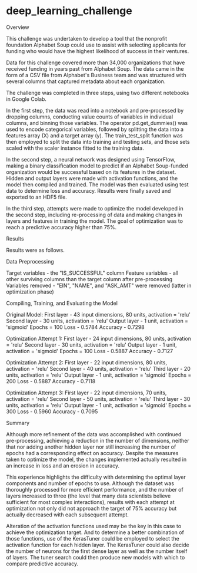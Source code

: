 # deep_learning_challenge

Overview

This challenge was undertaken to develop a tool that the nonprofit foundation Alphabet Soup could use to assist with selecting applicants for funding who would have the highest likelihood of success in their ventures.

Data for this challenge covered more than 34,000 organizations that have received funding in years past from Alphabet Soup. The data came in the form of a CSV file from Alphabet's Business team and was structured with several columns that captured metadata about each organization.

The challenge was completed in three steps, using two different notebooks in Google Colab.

In the first step, the data was read into a notebook and pre-processed by dropping columns, conducting value counts of variables in individual columns, and binning those variables. The operator pd.get_dummies() was used to encode categorical variables, followed by splitting the data into a features array (X) and a target array (y). The train_test_split function was then employed to split the data into training and testing sets, and those sets scaled with the scaler instance fitted to the training data.

In the second step, a neural network was designed using TensorFlow, making a binary classification model to predict if an Alphabet Soup-funded organization would be successful based on its features in the dataset. Hidden and output layers were made with activation functions, and the model then compiled and trained. The model was then evaluated using test data to determine loss and accuracy. Results were finally saved and exported to an HDF5 file.

In the third step, attempts were made to optimize the model developed in the second step, including re-processing of data and making changes in layers and features in training the model. The goal of optimization was to reach a predictive accuracy higher than 75%.

Results

Results were as follows.

Data Preprocessing

Target variables - the "IS_SUCCESSFUL" column
Feature variables - all other surviving columns than the target column after pre-processing
Variables removed - "EIN", "NAME", and "ASK_AMT" were removed (latter in optimization phase)

Compiling, Training, and Evaluating the Model

Original Model:
First layer - 43 input dimensions, 80 units, activation = 'relu'
Second layer - 30 units, activation = 'relu'
Output layer - 1 unit, activation = 'sigmoid'
Epochs = 100
Loss - 0.5784
Accuracy - 0.7298

Optimization Attempt 1:
First layer - 24 input dimensions, 80 units, activation = 'relu'
Second layer - 30 units, activation = 'relu'
Output layer - 1 unit, activation = 'sigmoid'
Epochs = 100
Loss - 0.5887
Accuracy - 0.7127

Optimization Attempt 2:
First layer - 22 input dimensions, 80 units, activation = 'relu'
Second layer - 40 units, activation = 'relu'
Third layer - 20 units, activation = 'relu'
Output layer - 1 unit, activation = 'sigmoid'
Epochs = 200
Loss - 0.5887
Accuracy - 0.7118

Optimization Attempt 3:
First layer - 22 input dimensions, 70 units, activation = 'relu'
Second layer - 50 units, activation = 'relu'
Third layer - 30 units, activation = 'relu'
Output layer - 1 unit, activation = 'sigmoid'
Epochs = 300
Loss - 0.5960
Accuracy - 0.7095

Summary

Although more refinement of the data was accomplished with continued pre-processing, achieving a reduction in the number of dimensions, neither that nor adding another hidden layer nor still increasing the number of epochs had a corresponding effect on accuracy. Despite the measures taken to optimize the model, the changes implemented actually resulted in an increase in loss and an erosion in accuracy.

This experience highlights the difficulty with determining the optimal layer components and number of epochs to use. Although the dataset was thoroughly processed for more efficient performance, and the number of layers increased to three (the level that many data scientists believe sufficient for most complex interactions), results with each attempt at optimization not only did not approach the target of 75% accuracy but actually decreased with each subsequent attempt.

Alteration of the activation functions used may be the key in this case to achieve the optimization target. And to determine a better combination of those functions, use of the KerasTuner could be employed to select the activation function for each hidden layer. The KerasTuner could also decide the number of neurons for the first dense layer as well as the number itself of layers. The tuner search could then produce new models with which to compare predictive accuracy.
